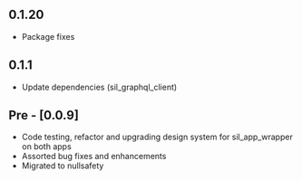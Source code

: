 ## 0.1.20

- Package fixes
## 0.1.1

- Update dependencies (sil_graphql_client)

## Pre - [0.0.9] 

* Code testing, refactor and upgrading design system for sil_app_wrapper on both apps
* Assorted bug fixes and enhancements
* Migrated to nullsafety
